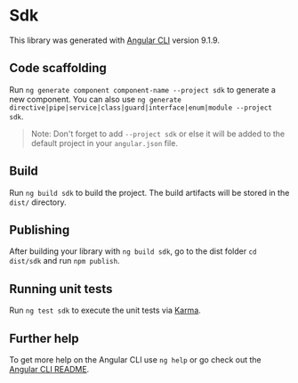 # Sdk

This library was generated with [Angular CLI](https://github.com/angular/angular-cli) version 9.1.9.

## Code scaffolding

Run `ng generate component component-name --project sdk` to generate a new component. You can also use `ng generate directive|pipe|service|class|guard|interface|enum|module --project sdk`.
> Note: Don't forget to add `--project sdk` or else it will be added to the default project in your `angular.json` file. 

## Build

Run `ng build sdk` to build the project. The build artifacts will be stored in the `dist/` directory.

## Publishing

After building your library with `ng build sdk`, go to the dist folder `cd dist/sdk` and run `npm publish`.

## Running unit tests

Run `ng test sdk` to execute the unit tests via [Karma](https://karma-runner.github.io).

## Further help

To get more help on the Angular CLI use `ng help` or go check out the [Angular CLI README](https://github.com/angular/angular-cli/blob/master/README.md).
